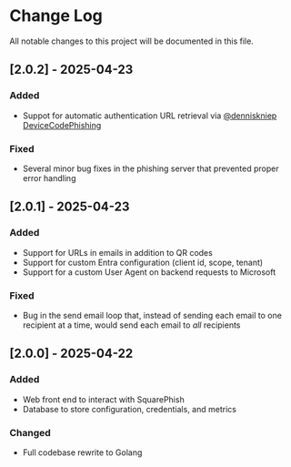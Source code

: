 # Change Log
All notable changes to this project will be documented in this file.


## [2.0.2] - 2025-04-23

### Added

- Suppot for automatic authentication URL retrieval via [@denniskniep](https://github.com/denniskniep) [DeviceCodePhishing](https://github.com/denniskniep/DeviceCodePhishing)

### Fixed

- Several minor bug fixes in the phishing server that prevented proper error handling


## [2.0.1] - 2025-04-23

### Added

- Support for URLs in emails in addition to QR codes
- Support for custom Entra configuration (client id, scope, tenant)
- Support for a custom User Agent on backend requests to Microsoft

### Fixed

- Bug in the send email loop that, instead of sending each email to one recipient at a time, would send each email to *all* recipients


## [2.0.0] - 2025-04-22

### Added

- Web front end to interact with SquarePhish
- Database to store configuration, credentials, and metrics

### Changed

- Full codebase rewrite to Golang